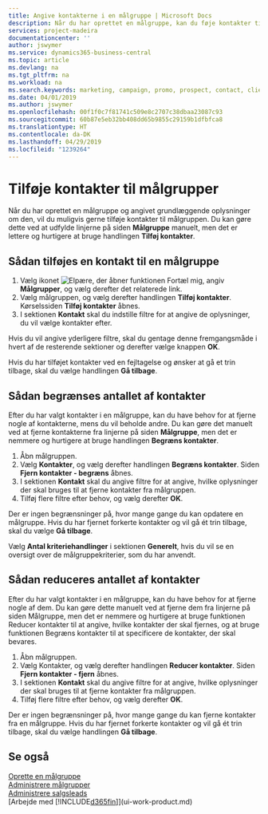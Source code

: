 ```yaml
---
title: Angive kontakterne i en målgruppe | Microsoft Docs
description: Når du har oprettet en målgruppe, kan du føje kontakter til målgruppen, f.eks. som en del af en marketingkampagne, der er henvendt til bestemte kunder.
services: project-madeira
documentationcenter: ''
author: jswymer
ms.service: dynamics365-business-central
ms.topic: article
ms.devlang: na
ms.tgt_pltfrm: na
ms.workload: na
ms.search.keywords: marketing, campaign, promo, prospect, contact, client, customer
ms.date: 04/01/2019
ms.author: jswymer
ms.openlocfilehash: 00f1f0c7f81741c509e8c2707c38dbaa23087c93
ms.sourcegitcommit: 60b87e5eb32bb408dd65b9855c29159b1dfbfca8
ms.translationtype: HT
ms.contentlocale: da-DK
ms.lasthandoff: 04/29/2019
ms.locfileid: "1239264"
---
```

# <a name="add-contacts-to-segments"></a>Tilføje kontakter til målgrupper
Når du har oprettet en målgruppe og angivet grundlæggende oplysninger om den, vil du muligvis gerne tilføje kontakter til målgruppen. Du kan gøre dette ved at udfylde linjerne på siden **Målgruppe** manuelt, men det er lettere og hurtigere at bruge handlingen **Tilføj kontakter**.

## <a name="to-add-a-contact-to-a-segment"></a>Sådan tilføjes en kontakt til en målgruppe
1. Vælg ikonet ![Elpære, der åbner funktionen Fortæl mig](media/ui-search/search_small.png "Fortæl mig, hvad du vil foretage dig"), angiv **Målgrupper**, og vælg derefter det relaterede link.  
2. Vælg målgruppen, og vælg derefter handlingen **Tilføj kontakter**. Kørselssiden **Tilføj kontakter** åbnes.
3. I sektionen **Kontakt** skal du indstille filtre for at angive de oplysninger, du vil vælge kontakter efter.

Hvis du vil angive yderligere filtre, skal du gentage denne fremgangsmåde i hvert af de resterende sektioner og derefter vælge knappen **OK**.

Hvis du har tilføjet kontakter ved en fejltagelse og ønsker at gå et trin tilbage, skal du vælge handlingen **Gå tilbage**.

## <a name="to-refine-the-number-of-contacts"></a>Sådan begrænses antallet af kontakter
Efter du har valgt kontakter i en målgruppe, kan du have behov for at fjerne nogle af kontakterne, mens du vil beholde andre. Du kan gøre det manuelt ved at fjerne kontakterne fra linjerne på siden **Målgruppe**, men det er nemmere og hurtigere at bruge handlingen **Begræns kontakter**.

1. Åbn målgruppen.
2. Vælg **Kontakter**, og vælg derefter handlingen **Begræns kontakter**. Siden **Fjern kontakter - begræns** åbnes.
3. I sektionen **Kontakt** skal du angive filtre for at angive, hvilke oplysninger der skal bruges til at fjerne kontakter fra målgruppen.
4. Tilføj flere filtre efter behov, og vælg derefter **OK**.

Der er ingen begrænsninger på, hvor mange gange du kan opdatere en målgruppe. Hvis du har fjernet forkerte kontakter og vil gå ét trin tilbage, skal du vælge **Gå tilbage**.

Vælg **Antal kriteriehandlinger** i sektionen **Generelt**, hvis du vil se en oversigt over de målgruppekriterier, som du har anvendt.

## <a name="to-reduce-the-number-of-contacts"></a>Sådan reduceres antallet af kontakter
Efter du har valgt kontakter i en målgruppe, kan du have behov for at fjerne nogle af dem. Du kan gøre dette manuelt ved at fjerne dem fra linjerne på siden Målgruppe, men det er nemmere og hurtigere at bruge funktionen Reducer kontakter til at angive, hvilke kontakter der skal fjernes, og at bruge funktionen Begræns kontakter til at specificere de kontakter, der skal bevares.

1. Åbn målgruppen.
2. Vælg Kontakter, og vælg derefter handlingen **Reducer kontakter**. Siden **Fjern kontakter - fjern** åbnes.
3. I sektionen **Kontakt** skal du angive filtre for at angive, hvilke oplysninger der skal bruges til at fjerne kontakter fra målgruppen.
4. Tilføj flere filtre efter behov, og vælg derefter **OK**.

Der er ingen begrænsninger på, hvor mange gange du kan fjerne kontakter fra en målgruppe. Hvis du har fjernet forkerte kontakter og vil gå ét trin tilbage, skal du vælge handlingen **Gå tilbage**.

## <a name="see-also"></a>Se også
[Oprette en målgruppe](marketing-how-create-segment.md)   
[Administrere målgrupper](marketing-segments.md)  
[Administrere salgsleads](marketing-manage-sales-opportunities.md)  
[Arbejde med [!INCLUDE[d365fin](includes/d365fin_md.md)]](ui-work-product.md)  
